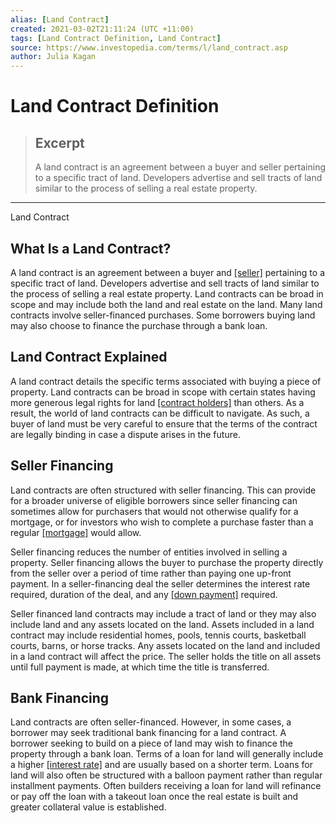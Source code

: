 ```yaml
---
alias: [Land Contract]
created: 2021-03-02T21:11:24 (UTC +11:00)
tags: [Land Contract Definition, Land Contract]
source: https://www.investopedia.com/terms/l/land_contract.asp
author: Julia Kagan
---
```


# Land Contract Definition

> ## Excerpt
> A land contract is an agreement between a buyer and seller pertaining to a specific tract of land. Developers advertise and sell tracts of land similar to the process of selling a real estate property.

---

Land Contract
## What Is a Land Contract?

A land contract is an agreement between a buyer and [[seller]](https://www.investopedia.com/terms/s/seller.asp) pertaining to a specific tract of land. Developers advertise and sell tracts of land similar to the process of selling a real estate property. Land contracts can be broad in scope and may include both the land and real estate on the land. Many land contracts involve seller-financed purchases. Some borrowers buying land may also choose to finance the purchase through a bank loan.

## Land Contract Explained

A land contract details the specific terms associated with buying a piece of property. Land contracts can be broad in scope with certain states having more generous legal rights for land [[contract holders]](https://www.investopedia.com/terms/c/contractholder.asp) than others. As a result, the world of land contracts can be difficult to navigate. As such, a buyer of land must be very careful to ensure that the terms of the contract are legally binding in case a dispute arises in the future.

## Seller Financing

Land contracts are often structured with seller financing. This can provide for a broader universe of eligible borrowers since seller financing can sometimes allow for purchasers that would not otherwise qualify for a mortgage, or for investors who wish to complete a purchase faster than a regular [[mortgage]](https://www.investopedia.com/terms/m/mortgage.asp) would allow.

Seller financing reduces the number of entities involved in selling a property. Seller financing allows the buyer to purchase the property directly from the seller over a period of time rather than paying one up-front payment. In a seller-financing deal the seller determines the interest rate required, duration of the deal, and any [[down payment]](https://www.investopedia.com/terms/d/down_payment.asp) required.

Seller financed land contracts may include a tract of land or they may also include land and any assets located on the land. Assets included in a land contract may include residential homes, pools, tennis courts, basketball courts, barns, or horse tracks. Any assets located on the land and included in a land contract will affect the price. The seller holds the title on all assets until full payment is made, at which time the title is transferred.

## Bank Financing

Land contracts are often seller-financed. However, in some cases, a borrower may seek traditional bank financing for a land contract. A borrower seeking to build on a piece of land may wish to finance the property through a bank loan. Terms of a loan for land will generally include a higher [[interest rate]](https://www.investopedia.com/terms/i/interestrate.asp) and are usually based on a shorter term. Loans for land will also often be structured with a balloon payment rather than regular installment payments. Often builders receiving a loan for land will refinance or pay off the loan with a takeout loan once the real estate is built and greater collateral value is established.
